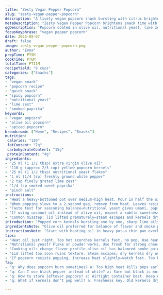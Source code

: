```yaml
---
title: "Zesty Vegan Pepper Popcorn"
slug: "zesty-vegan-pepper-popcorn"
description: "A lively vegan popcorn snack bursting with citrus brightness and a kick of spice. Olive oil pops and coats corn kernels until they snap and bloom. Nutritional yeast adds cheesy, savory notes while black pepper wakes up the palate. Lime zest brightens, balancing the earthiness. Simple, quick, satisfying—no dairy, nuts, gluten, or eggs. Perfect for a curious snack or sharing at movie night. Adjust seasoning, swap oils or zest citrus for lime alternatives. Watch your ears for ceasing pops to avoid burning. Stir right after popping; oil and seasonings must cling. Texture crisp, aroma sharp. A casual play on salty-sour umami."
metaDescription: "Zesty Vegan Pepper Popcorn brightens snack time with lime zest, nutritional yeast, and white pepper. Quick oil-popped kernels crisp with smoky paprika hints."
ogDescription: "Popcorn coated in olive oil, nutritional yeast, lime zest, white pepper. Crunchy, savory bite with smoky paprika notes. Vegan, fast, tasty snack hit."
focusKeyphrase: "vegan pepper popcorn"
date: 2025-08-07
draft: false
image: zesty-vegan-pepper-popcorn.png
author: "Emma"
prepTime: PT5M
cookTime: PT6M
totalTime: PT11M
recipeYield: "8 cups"
categories: ["Snacks"]
tags:
- "vegan snack"
- "popcorn recipe"
- "quick snack"
- "spicy popcorn"
- "nutritional yeast"
- "lime zest"
- "smoked paprika"
keywords:
- "vegan popcorn"
- "olive oil popcorn"
- "spiced popcorn"
breadcrumb: ["Home", "Recipes", "Snacks"]
nutrition: 
 calories: "120"
 fatContent: "7g"
 carbohydrateContent: "15g"
 proteinContent: "4g"
ingredients:
- "25 ml (1 1/2 tbsp) extra virgin olive oil"
- "110 g (approx 2/3 cup) yellow popcorn kernels"
- "25 ml (1 1/2 tbsp) nutritional yeast flakes"
- "1 ml (1/4 tsp) freshly ground white pepper"
- "2 tsp finely grated lime zest"
- "1/4 tsp smoked sweet paprika"
- "pinch salt"
instructions:
- "Heat a heavy-bottomed pot over medium-high heat. Pour in half the oil; swirl to coat the base evenly. Drop in kernels, stirring to coat in oil. Cover immediately. Listen—pops should start around 2 minutes in. Keep pot shaking gently every 30 seconds; prevents scorching and lets heat spread evenly."
- "When popping slows to a 2-second gap, remove from heat. Leaves residual kernels to finish without burning. Quickly drizzle remaining oil over popcorn. Sprinkle nutritional yeast, white pepper, smoked paprika, lime zest, and salt on top. Toss vigorously to coat every popped piece; use large shallow bowl for tossing."
- "Taste test for seasoning balance—nutritional yeast gives umami, paprika adds subtle warmth, lime zest cuts brightness. Adjust salt or pepper if needed. Still warm with residual steam releasing lime oils. Serve immediately or let cool for crunchier texture. Store airtight to avoid sogginess."
- "If using coconut oil instead of olive oil, expect a subtle sweetness contrasting lime. White pepper chosen over black for less bite but aromatic complexity. Smoked paprika adds unexpected depth; omit for purity. If popcorn resists popping, elevate heat slightly but watch fast—too hot burns kernels before popping."
- "Common misstep: lid lifted prematurely—steam escapes and kernels dry out too fast, resulting in chewy popcorn rather than crisp. Also, overly thick oil coating creates greasy mouthfeel; dose carefully. Trust auditory clues over timer; popping pace is key indicator. Final toss crucial for coating clinging and texture balance."
introduction: "Popped corn kernels bursting one by one, sharp lime oils hit the nose then the tongue. Simple pantry ingredients, but with a few tweaks that bring out layers of flavor beyond salty-sweet. Nutritional yeast stepping in for cheesy notes sans dairy. White pepper mild but perceptible, a whisper rather than a shout. Tried black pepper before, too aggressive. Adding smoked paprika was a last-minute inspiration—depth without heat. Oils matter—olive oil carries those flavors differently than coconut or avocado. Not just a snack but an experience. Listen for pops slowing, smell sharp citrus peel, toss quickly to coat everything. Crunchy, sharp, savory. Easy. Fast. No surprises. No breadcrumbs or powders required. This popcorn respects the grain."
ingredientsNote: "Olive oil preferred for balance of flavor and smoke point; can substitute coconut oil for subtle sweetness or avocado oil for neutral taste and high heat tolerance. Yellow popcorn kernels have just the right moisture for cracking open crisp; use fresh, store in airtight containers. Nutritional yeast type varies—flake or powder—choose quality for stronger umami effect. Freshly ground white pepper less harsh than black; buy whole peppercorns and grind just before use. Lime zest freshly grated releases volatile oils that bottled zest lacks; store limes at room temperature to keep zest vibrant. Smoked paprika optional but adds a faint earthy warmth, enhancing complexity. Salt balances all flavors but too much kills brightness."
instructionsNote: "Start with heating oil in heavy pot—a thin pan overheats, burns kernels before popping. Half oil upfront ensures popping starts with even heat; adding rest later helps seasoning stick without greasiness. Cover immediately after kernels go in to trap steam; steam helps popping by heating kernels evenly. Shake pot every 30 seconds to prevent burning and food clumping against base—heard too many crackles means too hot, but first crackles must come. Remove off heat at slowing pops; residual heat finishes process—overcooking makes popcorn tough or scorched. Tossing while hot important; seasoning sticks only on warm oils and popcorn surface. Final tasting adjusts salt and spice before serving. Store in dry container to keep crunch. Avoid reheating popcorn; it loses crisp and can get chewy."
tips:
- "Heat oil just right. Too hot scorches kernels fast, no pop. Use heavy pot, swirl oil to coat well; popcorn pops crisp, no bitter burnt edge. Shake pot gently every 30 seconds to keep heat even; prevents clumps, burnt bottom. Listen closely—start pops around 2 minutes. Slow to 2-second gap? Off heat now; residual heat finishes popping. Drizzle rest oil after popping stops. Hot oil helps seasoning stick; toss vigorously immediately."
- "Nutritional yeast? Flake or powder works. Use fresh for strong cheesy hit without dairy. White pepper less sharp than black, adds complexity, aromatic bite. Lime zest brightens, gives fresh citrus oils. Grind lime zest finely, scatter evenly. Smoked paprika brings earthiness, not heat; optional but deepens flavor. Salt balances all, but too much kills lime brightness; add sparingly, taste often while tossing."
- "Cooking oils change flavor profile—olive oil has balanced smoke point, fruity notes. Coconut oil adds subtle sweetness, contrasts lime zest well. Avocado oil neutral, high heat safe. Pick based on flavor aim and heat tolerance. Fresh kernels have right moisture for popping crisp; stale kernels go chewy, stop popping early. Store kernels airtight in cool place, check freshness before use."
- "Lid lifted too soon ruins texture. Steam escapes; dry kernels dry out fast, chew rather than crunch. Keep lid tight during popping, shake gently to mix heat. Wait for popping to slow; no full silence—still residual pops finish. Toss directly in large shallow bowl once popping stops to coat evenly. Oil clings better on warm popcorn; seasoning sticks only if warm. Cooling popcorn loses coating grip, gets bland."
- "If popcorn resists popping, increase heat slightly—watch fast. Too hot burns kernels before burst; smell burnt or hear heavy crackle means overheat. Adjust seasoning after tossing; lime oils release during heat, sharper fresh scent then dulls as cools. Store in airtight container immediately—moisture ruins crisp, reheating creates soggy or chewy texture. Final toss important for texture; uneven coating kills mouthfeel and aroma sharpness."
faq:
- "q: Why does popcorn burn sometimes? a: Too high heat kills pops early. Oil heats unevenly, kernels scorch. Shake pot every 30 seconds. Use medium-high instead of full blast. Heavy pot holds heat needed. Watch sound shifts—too many crackles fast means hot."
- "q: Can I use black pepper instead of white? a: Sure but black is more aggressive, sharper flavor. White pepper softer, aromatic, better for layered taste with lime and yeast. Black pepper can overpower subtle notes. Use ground fresh for both; stale powder loses bite."
- "q: How to store leftover popcorn? a: Airtight container best. Keep dry and cool. Moisture ruins crunch. Avoid plastic bags that trap steam. Glass or metal tins work great. Don’t reheat—that makes chewy texture. Eat within a day or two."
- "q: What if kernels don’t pop well? a: Freshness key. Old kernels dry out, pop poorly. Store properly in airtight containers. If some remain unpopped, remove after popping slows. You can try soaking kernels briefly but not worth it usually. Adjust heat; small increments prevent burning."

---
```

